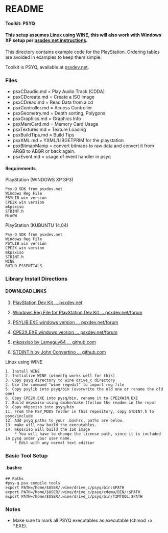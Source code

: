 # README


#### Toolkit: PSYQ

#### This setup assumes Linux using WINE, this will also work with Windows XP setup per [psxdev.net instructions](http://www.psxdev.net/help/psyq_install.html).

This directory contains example code for the PlayStation. Ordering tables are avoided in examples to keep them simple.

Toolkit is PSYQ, available at [psxdev.net](http://www.psxdev.net/downloads.html).

### Files

* psxCDaudio.md    = Play Audio Track (CDDA)
* psxCDcreate.md   = Create a ISO image
* psxCDread.md     = Read Data from a cd
* psxController.md = Access Controller
* psxGeometry.md   = Depth sorting, Polygons
* psxGraphics.md   = Graphics Info
* psxMemCard.md    = Memory Card Usage
* psxTextures.md   = Texture Loading
* psxBuildTips.md  = Build Tips
* psxXML.md	   = YXML/LIBGETPRIM for the playstation
* psxBitmapManip   = convert bitmaps to raw data and convert it from ARGB to ABGR or back again.
* psxEvent.md	   = usage of event handler in psyq

#### Requirements

PlayStation (WINDOWS XP SP3)

	Psy-Q SDK from psxdev.net
	Windows Reg File
	PSYLIB win version
	CPE2X win version
	mkpsxiso
	STDINT.h
	MinGW
	
PlayStation (KUBUNTU 14.04)

	Psy-Q SDK from psxdev.net
	Windows Reg File
	PSYLIB win version
	CPE2X win version
	mkpsxiso
	STDINT.h
	WINE
	BUILD_ESSENTIALS

### Library Install Directions

#### DOWNLOAD LINKS
   1. [PlayStation Dev Kit ... psxdev.net](http://www.psxdev.net/downloads.html)

   2. [Windows Reg File for PlayStation Dev Kit ... psxdev.net/forum](http://www.psxdev.net/forum/viewtopic.php?f=49&t=206)
   
   3. [PSYLIB.EXE windows version ... psxdev.net/forum](http://www.psxdev.net/forum/viewtopic.php?f=69&t=1137)
   
   4. [CPE2X.EXE windows version ... psxdev.net/forum](http://www.psxdev.net/forum/viewtopic.php?f=53&t=225)
   
   5. [mkpsxiso by Lameguy64 ... github.com](https://github.com/Lameguy64/mkpsxiso)
   
   6. [STDINT.h by John Convertino ... github.com](https://github.com/electroCupcake/PSYQ_Examples/tree/master/PSYQ_MODS)

Linux using WINE

	1. Install WINE
	2. Initialize WINE (winecfg works well for this)
	3. Copy psyq directory to wine drive_c directory
	4. Use the command "wine regedit" to import reg file
	5. Copy psylib into psyq/bin (overwrite the old one or rename the old one)
	6. Copy CPE2X.EXE into pysq/bin, rename it to CPE2XWIN.EXE
	7. Build mkpsxiso using cmake/make (follow the readme in the repo)
	9. Copy mkpsxiso into psyq/bin
	11. From the PSY_MODS folder in this repository, copy STDINT.h to psyq/include
	12. Add psyq paths to your .bashrc, paths are below.
	13. make will now build the executables.
	14. mkpsxiso will build the ISO image
	    * You will have to change the license path, since it is included in pysq under your user name.
	    * Edit with any normal text editior

### Basic Tool Setup

#### .bashrc
```
## Paths
#psy-q psx compile tools
export PATH=/home/$USER/.wine/drive_c/psyq/bin:$PATH
export PATH=/home/$USER/.wine/drive_c/psyq/cdemu/BIN/:$PATH
export PATH=/home/$USER/.wine/drive_c/psyq/bin/TIMTOOL:$PATH
```

### Notes
* Make sure to mark all PSYQ executables as executable (chmod +x *.EXE).